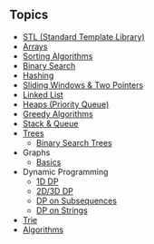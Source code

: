 
## Topics

- [STL (Standard Template Library)](STL/STL.md)
- [Arrays](arrays/arrays.md)
- [Sorting Algorithms](sorts/sorts.md)
- [Binary Search](binary_search/binary_search.md)
- [Hashing](Hashing/Hashing.md)
- [Sliding Windows & Two Pointers](windows_2pointers/notes.md)
- [Linked List](linked_list/ll.md)
- [Heaps (Priority Queue)](heaps(priority_queue)/notes.md)
- [Greedy Algorithms](greedy/notes.md)
- [Stack & Queue](stack_queue/notes.md)
- [Trees](Trees/binary_trees.md)
  - [Binary Search Trees](Trees/BST.md)
- Graphs
  - [Basics](graphs/graphs.md)
- Dynamic Programming
  - [1D DP](DP/1D.md)
  - [2D/3D DP](DP/2-3D.md)
  - [DP on Subsequences](DP/subsequence.md)
  - [DP on Strings](DP/stringsdp.md)
- [Trie](Trie/trie.md)
- [Algorithms](Algorithms/algo.md)
